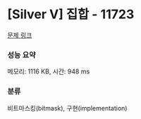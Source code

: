 # [Silver V] 집합 - 11723 

[문제 링크](https://www.acmicpc.net/problem/11723) 

### 성능 요약

메모리: 1116 KB, 시간: 948 ms

### 분류

비트마스킹(bitmask), 구현(implementation)

